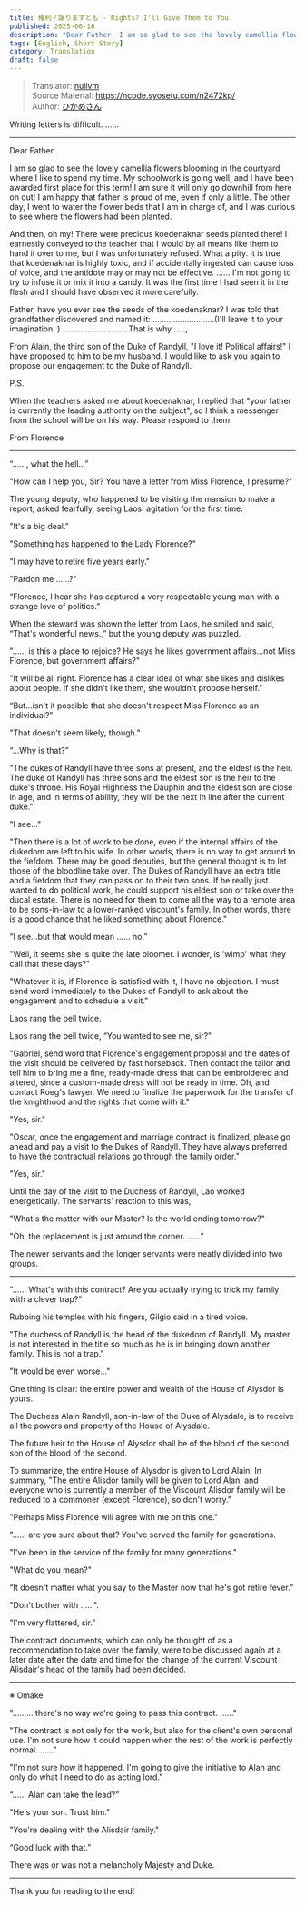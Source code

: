 ```yaml
---
title: 権利？譲りますとも - Rights? I'll Give Them to You.
published: 2025-06-16
description: "Dear Father. I am so glad to see the lovely camellia flowers blooming in the courtyard where I like to spend my time. My schoolwork is going well, and I have been awarded first place for this term! I am sure it will only go downhill from here on out! I am happy that father is proud of me, even if only a little. The other day, I went to water the flower beds that I am in charge of, and I was curious to see where the flowers had been planted."
tags: [English, Short Story]
category: Translation
draft: false
---
```


> Translator: [nullvm](https://github.com/nullvm)  
> Source Material: https://ncode.syosetu.com/n2472kp/  
> Author: [ひかめさん](https://mypage.syosetu.com/1282555/)

Writing letters is difficult. ......

---

Dear Father

I am so glad to see the lovely camellia flowers blooming in the courtyard where I like to spend my time. My schoolwork is going well, and I have been awarded first place for this term! I am sure it will only go downhill from here on out! I am happy that father is proud of me, even if only a little. The other day, I went to water the flower beds that I am in charge of, and I was curious to see where the flowers had been planted. 

And then, oh my! There were precious koedenaknar seeds planted there! I earnestly conveyed to the teacher that I would by all means like them to hand it over to me, but I was unfortunately refused. What a pity. It is true that koedenaknar is highly toxic, and if accidentally ingested can cause loss of voice, and the antidote may or may not be effective. ...... I'm not going to try to infuse it or mix it into a candy. It was the first time I had seen it in the flesh and I should have observed it more carefully.

Father, have you ever see the seeds of the koedenaknar? I was told that grandfather discovered and named it: ...........................(I'll leave it to your imagination. ) .............................That is why .....,

From Alain, the third son of the Duke of Randyll, "I love it! Political affairs!" I have proposed to him to be my husband. I would like to ask you again to propose our engagement to the Duke of Randyll.

P.S.

When the teachers asked me about koedenaknar, I replied that "your father is currently the leading authority on the subject", so I think a messenger from the school will be on his way. Please respond to them.


From Florence

---

“......, what the hell...”

"How can I help you, Sir? You have a letter from Miss Florence, I presume?"

The young deputy, who happened to be visiting the mansion to make a report, asked fearfully, seeing Laos' agitation for the first time.

"It's a big deal."

"Something has happened to the Lady Florence?"

"I may have to retire five years early."

"Pardon me ......?"

“Florence, I hear she has captured a very respectable young man with a strange love of politics.”

When the steward was shown the letter from Laos, he smiled and said, “That's wonderful news.,” but the young deputy was puzzled.

"...... is this a place to rejoice? He says he likes government affairs...not Miss Florence, but government affairs?"

"It will be all right. Florence has a clear idea of what she likes and dislikes about people. If she didn't like them, she wouldn't propose herself."

“But...isn't it possible that she doesn't respect Miss Florence as an individual?”

"That doesn't seem likely, though."

“...Why is that?”

"The dukes of Randyll have three sons at present, and the eldest is the heir. The duke of Randyll has three sons and the eldest son is the heir to the duke's throne. His Royal Highness the Dauphin and the eldest son are close in age, and in terms of ability, they will be the next in line after the current duke."

"I see..."

"Then there is a lot of work to be done, even if the internal affairs of the dukedom are left to his wife. In other words, there is no way to get around to the fiefdom. There may be good deputies, but the general thought is to let those of the bloodline take over. The Dukes of Randyll have an extra title and a fiefdom that they can pass on to their two sons. If he really just wanted to do political work, he could support his eldest son or take over the ducal estate. There is no need for them to come all the way to a remote area to be sons-in-law to a lower-ranked viscount's family. In other words, there is a good chance that he liked something about Florence."

“I see...but that would mean ...... no.”

"Well, it seems she is quite the late bloomer. I wonder, is 'wimp' what they call that these days?"

"Whatever it is, if Florence is satisfied with it, I have no objection. I must send word immediately to the Dukes of Randyll to ask about the engagement and to schedule a visit."

Laos rang the bell twice.

Laos rang the bell twice, “You wanted to see me, sir?”

"Gabriel, send word that Florence's engagement proposal and the dates of the visit should be delivered by fast horseback. Then contact the tailor and tell him to bring me a fine, ready-made dress that can be embroidered and altered, since a custom-made dress will not be ready in time. Oh, and contact Roeg's lawyer. We need to finalize the paperwork for the transfer of the knighthood and the rights that come with it."

"Yes, sir."

"Oscar, once the engagement and marriage contract is finalized, please go ahead and pay a visit to the Dukes of Randyll. They have always preferred to have the contractual relations go through the family order."

"Yes, sir."

Until the day of the visit to the Duchess of Randyll, Lao worked energetically. The servants' reaction to this was,

"What's the matter with our Master? Is the world ending tomorrow?"

"Oh, the replacement is just around the corner. ......"

The newer servants and the longer servants were neatly divided into two groups.

---

"...... What's with this contract? Are you actually trying to trick my family with a clever trap?"

Rubbing his temples with his fingers, Gilgio said in a tired voice.

"The duchess of Randyll is the head of the dukedom of Randyll. My master is not interested in the title so much as he is in bringing down another family. This is not a trap."

"It would be even worse..."

One thing is clear: the entire power and wealth of the House of Alysdor is yours.

The Duchess Alain Randyll, son-in-law of the Duke of Alysdale, is to receive all the powers and property of the House of Alysdale.

The future heir to the House of Alysdor shall be of the blood of the second son of the blood of the second.

To summarize, the entire House of Alysdor is given to Lord Alain. In summary, "The entire Alisdor family will be given to Lord Alan, and everyone who is currently a member of the Viscount Alisdor family will be reduced to a commoner (except Florence), so don't worry."

"Perhaps Miss Florence will agree with me on this one."

"...... are you sure about that? You've served the family for generations.

"I've been in the service of the family for many generations."

"What do you mean?"

“It doesn't matter what you say to the Master now that he's got retire fever.”

"Don't bother with ......".

"I'm very flattered, sir."

The contract documents, which can only be thought of as a recommendation to take over the family, were to be discussed again at a later date after the date and time for the change of the current Viscount Alisdair's head of the family had been decided.

---

※ Omake

"......... there's no way we're going to pass this contract. ......"

"The contract is not only for the work, but also for the client's own personal use. I'm not sure how it could happen when the rest of the work is perfectly normal. ......"

"I'm not sure how it happened. I'm going to give the initiative to Alan and only do what I need to do as acting lord."

“...... Alan can take the lead?”

"He's your son. Trust him."

"You're dealing with the Alisdair family."

“Good luck with that.”

There was or was not a melancholy Majesty and Duke.

---

Thank you for reading to the end!